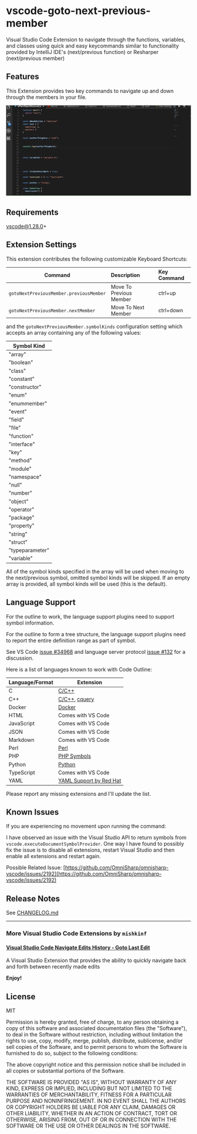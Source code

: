 # vscode-goto-next-previous-member

Visual Studio Code Extension to navigate through the functions, variables, and classes using quick and easy keycommands similar to functionality provided by IntelliJ IDE's (next/previous function) or Resharper (next/previous member)

## Features

This Extension provides two key commands to navigate up and down through the members in your file.

![Next Previous Member Demo](demo.gif)

## Requirements

vscode@1.28.0+

## Extension Settings

This extension contributes the following customizable Keyboard Shortcuts:

| Command                                      | Description               | Key Command |
| -------------------------------------------- |:------------------------- | :-----------|
| `gotoNextPreviousMember.previousMember`      | Move To Previous Member   | ctrl+up     |
| `gotoNextPreviousMember.nextMember`          | Move To Next Member       | ctrl+down   |

and the `gotoNextPreviousMember.symbolKinds` configuration setting which accepts an array containing any of the following values:

| Symbol Kind     |
| --------------- |
| "array"         |
| "boolean"       |
| "class"         |
| "constant"      |
| "constructor"   |
| "enum"          |
| "enummember"    |
| "event"         |
| "field"         |
| "file"          |
| "function"      |
| "interface"     |
| "key"           |
| "method"        |
| "module"        |
| "namespace"     |
| "null"          |
| "number"        |
| "object"        |
| "operator"      |
| "package"       |
| "property"      |
| "string"        |
| "struct"        |
| "typeparameter" |
| "variable"      |

All of the symbol kinds specified in the array will be used when moving to the next/previous symbol, omitted symbol kinds will be skipped. If an empty array is provided, all symbol kinds will be used (this is the default).

## Language Support

For the outline to work, the language support plugins need to support symbol information.

For the outline to form a tree structure, the language support plugins need to report the entire definition range as part of symbol.

See VS Code [issue #34968](https://github.com/Microsoft/vscode/issues/34968) and language server protocol [issue #132](https://github.com/Microsoft/language-server-protocol/issues/132) for a discussion.

Here is a list of languages known to work with Code Outline:

| Language/Format | Extension |
| --- | --- |
| C | [C/C++](https://marketplace.visualstudio.com/items?itemName=ms-vscode.cpptools) |
| C++ | [C/C++](https://marketplace.visualstudio.com/items?itemName=ms-vscode.cpptools), [cquery](https://github.com/cquery-project/vscode-cquery) |
| Docker | [Docker](https://marketplace.visualstudio.com/items?itemName=PeterJausovec.vscode-docker) |
| HTML | Comes with VS Code |
| JavaScript | Comes with VS Code |
| JSON | Comes with VS Code |
| Markdown | Comes with VS Code |
| Perl | [Perl](https://marketplace.visualstudio.com/items?itemName=henriiik.vscode-perl) |
| PHP | [PHP Symbols](https://marketplace.visualstudio.com/items?itemName=linyang95.php-symbols) |
| Python | [Python](https://marketplace.visualstudio.com/items?itemName=ms-python.python) |
| TypeScript | Comes with VS Code |
| YAML | [YAML Support by Red Hat](https://marketplace.visualstudio.com/items?itemName=redhat.vscode-yaml) |

Please report any missing extensions and I'll update the list.

## Known Issues

If you are experiencing no movement upon running the command:

I have observed an issue with the Visual Studio API to return symbols from `vscode.executeDocumentSymbolProvider`. One way I have found to possibly fix the issue is to disable all extensions, restart Visual Studio and then enable all extensions and restart again.

Possible Related Issue:
[https://github.com/OmniSharp/omnisharp-vscode/issues/2192](https://github.com/OmniSharp/omnisharp-vscode/issues/2192)

## Release Notes

See [CHANGELOG.md](CHANGELOG.md)

---------------------------------------------------------------------------------------

### More Visual Studio Code Extensions by `mishkinf`

#### [Visual Studio Code Navigate Edits History - Goto Last Edit](https://github.com/mishkinf/vscode-edits-history)

  A Visual Studio Extension that provides the ability to quickly navigate back and forth between recently made edits

**Enjoy!**

## License

MIT

Permission is hereby granted, free of charge, to any person obtaining a copy of this software and associated documentation files (the "Software"), to deal in the Software without restriction, including without limitation the rights to use, copy, modify, merge, publish, distribute, sublicense, and/or sell copies of the Software, and to permit persons to whom the Software is furnished to do so, subject to the following conditions:

The above copyright notice and this permission notice shall be included in all copies or substantial portions of the Software.

THE SOFTWARE IS PROVIDED "AS IS", WITHOUT WARRANTY OF ANY KIND, EXPRESS OR IMPLIED, INCLUDING BUT NOT LIMITED TO THE WARRANTIES OF MERCHANTABILITY, FITNESS FOR A PARTICULAR PURPOSE AND NONINFRINGEMENT. IN NO EVENT SHALL THE AUTHORS OR COPYRIGHT HOLDERS BE LIABLE FOR ANY CLAIM, DAMAGES OR OTHER LIABILITY, WHETHER IN AN ACTION OF CONTRACT, TORT OR OTHERWISE, ARISING FROM, OUT OF OR IN CONNECTION WITH THE SOFTWARE OR THE USE OR OTHER DEALINGS IN THE SOFTWARE.
